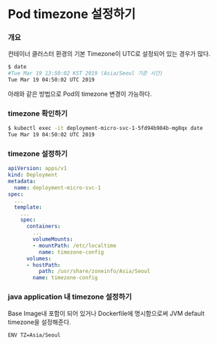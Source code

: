 # Pod timezone 설정하기

### 개요

컨테이너 클러스터 환경의 기본 Timezone이 UTC로 설정되어 있는 경우가 많다.

```bash
$ date
#Tue Mar 19 13:50:02 KST 2019 (Asia/Seoul 기준 시간)
Tue Mar 19 04:50:02 UTC 2019
```

아래와 같은 방법으로 Pod의 timezone 변경이 가능하다.



### timezone 확인하기

```bash
$ kubectl exec -it deployment-micro-svc-1-5fd94b984b-mg8qx date
Tue Mar 19 04:50:02 UTC 2019
```



### timezone 설정하기

```yaml
apiVersion: apps/v1
kind: Deployment
metadata:
  name: deployment-micro-svc-1
spec:
  ...
  template:
    ...
    spec:
      containers:
        ...
        volumeMounts:
        - mountPath: /etc/localtime
          name: timezone-config
      volumes:
      - hostPath:
          path: /usr/share/zoneinfo/Asia/Seoul
        name: timezone-config
```



### java application 내 timezone 설정하기

Base Image내 포함이 되어 있거나 Dockerfile에 명시함으로써 JVM default timezone을 설정해준다.

```bash
ENV TZ=Asia/Seoul
```



 



